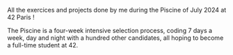 All the exercices and projects done by me during the Piscine of July 2024 at 42 Paris ! 

The Piscine is a four-week intensive selection process, coding 7 days a week, day and night with a hundred other candidates, all hoping to become a full-time student at 42.
